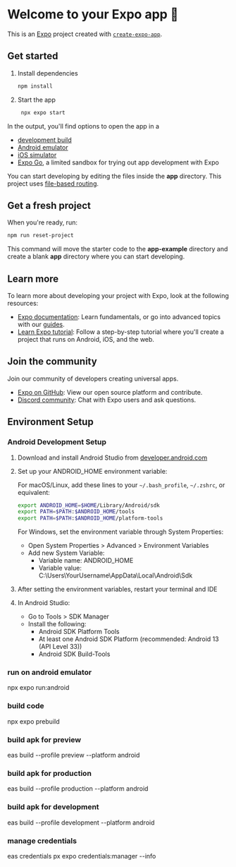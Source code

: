 # Welcome to your Expo app 👋

This is an [Expo](https://expo.dev) project created with [`create-expo-app`](https://www.npmjs.com/package/create-expo-app).

## Get started

1. Install dependencies

   ```bash
   npm install
   ```

2. Start the app

   ```bash
    npx expo start
   ```

In the output, you'll find options to open the app in a

- [development build](https://docs.expo.dev/develop/development-builds/introduction/)
- [Android emulator](https://docs.expo.dev/workflow/android-studio-emulator/)
- [iOS simulator](https://docs.expo.dev/workflow/ios-simulator/)
- [Expo Go](https://expo.dev/go), a limited sandbox for trying out app development with Expo

You can start developing by editing the files inside the **app** directory. This project uses [file-based routing](https://docs.expo.dev/router/introduction).

## Get a fresh project

When you're ready, run:

```bash
npm run reset-project
```

This command will move the starter code to the **app-example** directory and create a blank **app** directory where you can start developing.

## Learn more

To learn more about developing your project with Expo, look at the following resources:

- [Expo documentation](https://docs.expo.dev/): Learn fundamentals, or go into advanced topics with our [guides](https://docs.expo.dev/guides).
- [Learn Expo tutorial](https://docs.expo.dev/tutorial/introduction/): Follow a step-by-step tutorial where you'll create a project that runs on Android, iOS, and the web.

## Join the community

Join our community of developers creating universal apps.

- [Expo on GitHub](https://github.com/expo/expo): View our open source platform and contribute.
- [Discord community](https://chat.expo.dev): Chat with Expo users and ask questions.

## Environment Setup

### Android Development Setup

1. Download and install Android Studio from [developer.android.com](https://developer.android.com/studio)

2. Set up your ANDROID_HOME environment variable:

   For macOS/Linux, add these lines to your `~/.bash_profile`, `~/.zshrc`, or equivalent:
   ```bash
   export ANDROID_HOME=$HOME/Library/Android/sdk
   export PATH=$PATH:$ANDROID_HOME/tools
   export PATH=$PATH:$ANDROID_HOME/platform-tools
   ```

   For Windows, set the environment variable through System Properties:
   - Open System Properties > Advanced > Environment Variables
   - Add new System Variable:
     - Variable name: ANDROID_HOME
     - Variable value: C:\Users\YourUsername\AppData\Local\Android\Sdk

3. After setting the environment variables, restart your terminal and IDE

4. In Android Studio:
   - Go to Tools > SDK Manager
   - Install the following:
     - Android SDK Platform Tools
     - At least one Android SDK Platform (recommended: Android 13 (API Level 33))
     - Android SDK Build-Tools


### run on android emulator
npx expo run:android

### build code
npx expo prebuild

### build apk for preview
eas build --profile preview --platform android

### build apk for production
eas build --profile production --platform android

### build apk for development
eas build --profile development --platform android

### manage credentials
eas credentials
px expo credentials:manager --info